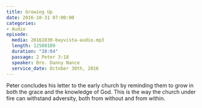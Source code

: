 ```yaml
---
title: Growing Up
date: 2016-10-31 07:00:00
categories:
- Audio
episode:
  media: 20161030-bayvista-audio.mp3
  length: 12500109
  duration: "38:04"
  passage: 2 Peter 3:18
  speaker: Bro. Danny Nance
  service_date: October 30th, 2016
---
```

Peter concludes his letter to the early church by reminding them to grow in both the grace and the knowledge of God. This is the way the church under fire can withstand adversity, both from without and from within.